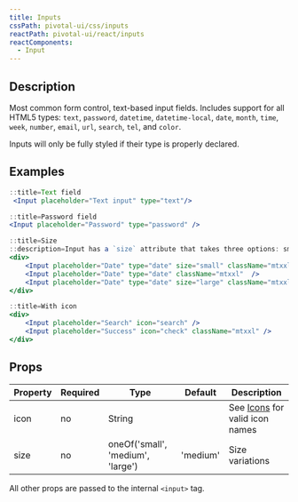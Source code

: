 ```yaml
---
title: Inputs
cssPath: pivotal-ui/css/inputs
reactPath: pivotal-ui/react/inputs
reactComponents:
  - Input
---
```


## Description

Most common form control, text-based input fields. Includes support for all HTML5 types: `text`, `password`, `datetime`, `datetime-local`, `date`, `month`, `time`, `week`, `number`, `email`, `url`, `search`, `tel`, and `color`.

Inputs will only be fully styled if their type is properly declared.

## Examples

```jsx
::title=Text field
 <Input placeholder="Text input" type="text"/>
```

```jsx
::title=Password field
<Input placeholder="Password" type="password" />
```

```jsx
::title=Size
::description=Input has a `size` attribute that takes three options: small, medium (default), and large.
<div>
    <Input placeholder="Date" type="date" size="small" className="mtxxl"  />
    <Input placeholder="Date" type="date" className="mtxxl"  />
    <Input placeholder="Date" type="date" size="large" className="mtxxl"  />
</div>
```

```jsx
::title=With icon
<div>
    <Input placeholder="Search" icon="search" />
    <Input placeholder="Success" icon="check" className="mtxxl" />
</div>
```

## Props

Property       | Required | Type                              | Default  | Description
---------------|----------|-----------------------------------|----------|------------
icon           | no       | String                            |          | See [Icons](/icons) for valid icon names
size           | no       | oneOf('small', 'medium', 'large') | 'medium' | Size variations

All other props are passed to the internal `<input>` tag.